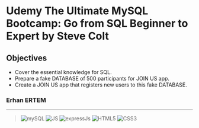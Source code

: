 # Udemy The Ultimate MySQL Bootcamp: Go from SQL Beginner to Expert by Steve Colt

## **Objectives**

- Cover the essential knowledge for SQL.
- Prepare a fake DATABASE of 500 participants for JOIN US app.
- Create a JOIN US app that registers new users to this fake DATABASE.

### **Erhan ERTEM**

---

> ![mySQL](https://img.shields.io/badge/MySQL-005C84?style=for-the-badge&logo=mysql&logoColor=white) ![JS](https://img.shields.io/badge/JavaScript-323330?style=for-the-badge&logo=javascript&logoColor=F7DF1E) ![expressJs](https://img.shields.io/badge/Express.js-000000?style=for-the-badge&logo=express&logoColor=white) ![HTML5](https://img.shields.io/badge/HTML5-E34F26?style=for-the-badge&logo=html5&logoColor=white) ![CSS3](https://img.shields.io/badge/CSS3-1572B6?style=for-the-badge&logo=css3&logoColor=white)

&emsp;
